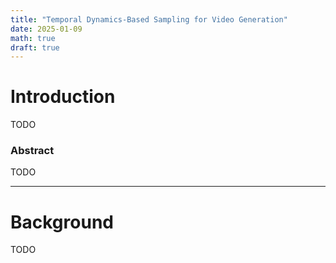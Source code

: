 ```yaml
---
title: "Temporal Dynamics-Based Sampling for Video Generation"
date: 2025-01-09
math: true
draft: true
---
```


# Introduction

TODO

### Abstract

TODO

---

# Background

TODO
